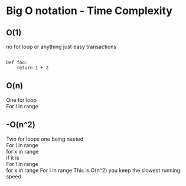 <h1>Big O notation - Time Complexity </h1>
<h2>O(1)</h2>
<p>no for loop or anything just easy transactions</p>
<code>
Def foo:
    return 1 + 2
</code>
<h2>O(n)</h2>
One for loop<br>
For I in range<br>
<h2>-O(n^2)</h2>
Two for loops one being nested<br>
For I in range<br>
    for x in range<br>
if it is <br>
For I in range<br>
    for x in range
For I in range 
This is O(n^2) you keep the slowest running speed
	